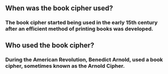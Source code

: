 ## **When was the book cipher used?**
### The book cipher started being used in the early 15th century after an efficient method of printing books was developed. 

## Who used the book cipher?
### During the American Revolution, Benedict Arnold, used a book cipher, sometimes known as the Arnold Cipher.

